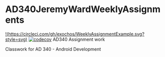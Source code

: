 # AD340JeremyWardWeeklyAssignments
[!(https://circleci.com/gh/exochos/WeeklyAssignmentExample.svg?style=svg)](https://app.circleci.com/pipelines/github/Exochos/AD340JeremyWardWeeklyAssignments)
[![codecov](https://codecov.io/gh/Exochos/AD340JeremyWardWeeklyAssignments/branch/main/graph/badge.svg?token=57GW9UK6FA)](https://codecov.io/gh/Exochos/AD340JeremyWardWeeklyAssignments)
 AD340 Assignment work

Classwork for AD 340 - Android Development